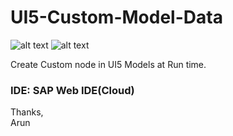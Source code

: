 # UI5-Custom-Model-Data
![alt text](https://img.shields.io/badge/SAP-UI5-blue "SAPUI5")
![alt text](https://img.shields.io/badge/JSON-Model-yellowgreen "JSON Model")

Create Custom node in UI5 Models at Run time.

### IDE: SAP Web IDE(Cloud)


Thanks,</br>
Arun
